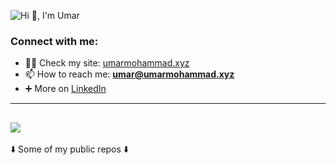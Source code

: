 ![Hi 👋, I'm Umar](https://github.com/user-attachments/assets/ef35a9ca-31c2-4216-9ff5-1056513e39c7)



<h3 align="left">Connect with me:</h3>

- 👨‍💻 Check my site: <a href="http://umarmohammad.xyz/" target="_blank">umarmohammad.xyz</a>
- 📫 How to reach me: **umar@umarmohammad.xyz**
- ➕ More on <a href="https://www.linkedin.com/in/umar-mohammad-riaz/" target="_blank">LinkedIn</a>

---

![](https://quotes-github-readme.vercel.app/api?type=horizontal&theme=radical)
---

<p align="justify">
  ⬇️ Some of my public repos ⬇️
</p>
